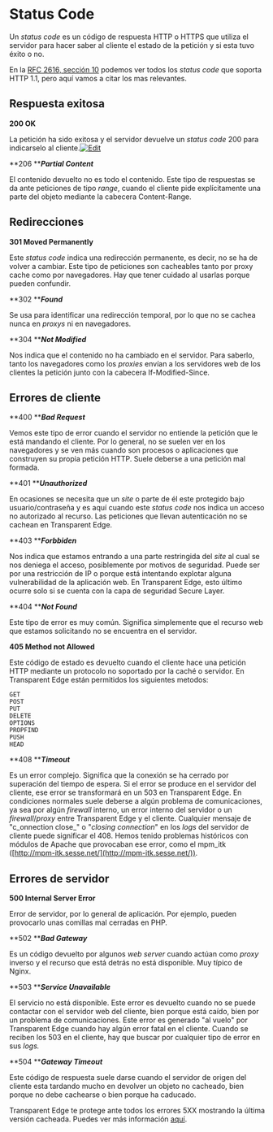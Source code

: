# Status Code

Un _status code_ es un código de respuesta HTTP o HTTPS que utiliza el servidor para hacer saber al cliente el estado de la petición y si esta tuvo éxito o no.

En la [RFC 2616, sección 10](http://www.w3.org/Protocols/rfc2616/rfc2616-sec10.html) podemos ver todos los _status code_ que soporta HTTP 1.1, pero aquí vamos a citar los mas relevantes.

## Respuesta exitosa

**200 OK**

La petición ha sido exitosa y el servidor devuelve un _status code_ 200 para indicarselo al cliente.[![Edit](https://soporte.transparentcdn.com/images/edit.png)](https://soporte.transparentcdn.com/projects/incidencias/wiki/Status\_code/edit?section=4)

**206 **_**Partial Content**_

El contenido devuelto no es todo el contenido. Este tipo de respuestas se da ante peticiones de tipo _range_, cuando el cliente pide explícitamente una parte del objeto mediante la cabecera Content-Range.

## Redirecciones

**301 Moved Permanently**

Este _status code_ indica una redirección permanente, es decir, no se ha de volver a cambiar. Este tipo de peticiones son cacheables tanto por proxy cache como por navegadores. Hay que tener cuidado al usarlas porque pueden confundir.

**302 **_**Found**_

Se usa para identificar una redirección temporal, por lo que no se cachea nunca en _proxys_ ni en navegadores.

**304 **_**Not Modified**_

Nos indica que el contenido no ha cambiado en el servidor. Para saberlo, tanto los navegadores como los _proxies_ envían a los servidores web de los clientes la petición junto con la cabecera If-Modified-Since.

## Errores de cliente

**400 **_**Bad Request**_

Vemos este tipo de error cuando el servidor no entiende la petición que le está mandando el cliente. Por lo general, no se suelen ver en los navegadores y se ven más cuando son procesos o aplicaciones que construyen su propia petición HTTP. Suele deberse a una petición mal formada.

**401 **_**Unauthorized**_

En ocasiones se necesita que un _site_ o parte de él este protegido bajo usuario/contraseña y es aquí cuando este _status code_ nos indica un acceso no autorizado al recurso. Las peticiones que llevan autenticación no se cachean en Transparent Edge.

**403 **_**Forbbiden**_

Nos indica que estamos entrando a una parte restringida del _site_ al cual se nos deniega el acceso, posiblemente por motivos de seguridad. Puede ser por una restricción de IP o porque está intentando explotar alguna vulnerabilidad de la aplicación web. En Transparent Edge, esto último ocurre solo si se cuenta con la capa de seguridad Secure Layer.

**404 **_**Not Found**_

Este tipo de error es muy común. Significa simplemente que el recurso web que estamos solicitando no se encuentra en el servidor.

**405 Method not Allowed**

Este código de estado es devuelto cuando el cliente hace una petición HTTP mediante un protocolo no soportado por la caché o servidor. En Transparent Edge están permitidos los siguientes metodos:

```
GET
POST
PUT
DELETE
OPTIONS
PROPFIND
PUSH
HEAD
```

**408 **_**Timeout**_

Es un error complejo. Significa que la conexión se ha cerrado por superación del tiempo de espera. Si el error se produce en el servidor del cliente, ese error se transformará en un 503 en Transparent Edge. En condiciones normales suele deberse a algún problema de comunicaciones, ya sea por algún _firewall_ interno, un error interno del servidor o un _firewall_/_proxy_ entre Transparent Edge y el cliente. Cualquier mensaje de "c_onnection close_" o "_closing connection_" en los _logs_ del servidor de cliente puede significar el 408. Hemos tenido problemas históricos con módulos de Apache que provocaban ese error, como el mpm\_itk ([http://mpm-itk.sesse.net/](http://mpm-itk.sesse.net/)).

## Errores de servidor

**500 Internal Server Error**

Error de servidor, por lo general de aplicación. Por ejemplo, pueden provocarlo unas comillas mal cerradas en PHP.

**502 **_**Bad Gateway**_

Es un código devuelto por algunos _web server_ cuando actúan como _proxy_ inverso y el recurso que está detrás no está disponible. Muy típico de Nginx.

**503 **_**Service Unavailable**_

El servicio no está disponible. Este error es devuelto cuando no se puede contactar con el servidor web del cliente, bien porque está caído, bien por un problema de comunicaciones. Este error es generado "al vuelo" por Transparent Edge cuando hay algún error fatal en el cliente. Cuando se reciben los 503 en el cliente, hay que buscar por cualquier tipo de error en sus _logs._

**504 **_**Gateway Timeout**_

Este código de respuesta suele darse cuando el servidor de origen del cliente esta tardando mucho en devolver un objeto no cacheado, bien porque no debe cachearse o bien porque ha caducado.

Transparent Edge te protege ante todos los errores 5XX mostrando la última versión cacheada. Puedes ver más información [aquí](../funcionalidades/proteccion-ante-caidas-del-origen.md).
